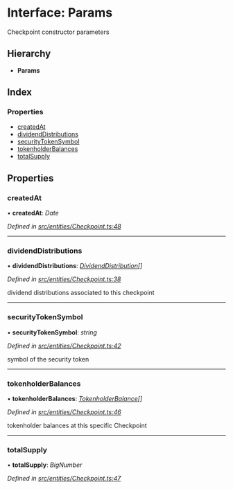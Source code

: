 # Interface: Params

Checkpoint constructor parameters

## Hierarchy

* **Params**

## Index

### Properties

* [createdAt](_entities_checkpoint_.params.md#createdat)
* [dividendDistributions](_entities_checkpoint_.params.md#dividenddistributions)
* [securityTokenSymbol](_entities_checkpoint_.params.md#securitytokensymbol)
* [tokenholderBalances](_entities_checkpoint_.params.md#tokenholderbalances)
* [totalSupply](_entities_checkpoint_.params.md#totalsupply)

## Properties

###  createdAt

• **createdAt**: *Date*

*Defined in [src/entities/Checkpoint.ts:48](https://github.com/PolymathNetwork/polymath-sdk/blob/550676f/src/entities/Checkpoint.ts#L48)*

___

###  dividendDistributions

• **dividendDistributions**: *[DividendDistribution](../classes/_entities_dividenddistribution_.dividenddistribution.md)[]*

*Defined in [src/entities/Checkpoint.ts:38](https://github.com/PolymathNetwork/polymath-sdk/blob/550676f/src/entities/Checkpoint.ts#L38)*

dividend distributions associated to this checkpoint

___

###  securityTokenSymbol

• **securityTokenSymbol**: *string*

*Defined in [src/entities/Checkpoint.ts:42](https://github.com/PolymathNetwork/polymath-sdk/blob/550676f/src/entities/Checkpoint.ts#L42)*

symbol of the security token

___

###  tokenholderBalances

• **tokenholderBalances**: *[TokenholderBalance](_types_index_.tokenholderbalance.md)[]*

*Defined in [src/entities/Checkpoint.ts:46](https://github.com/PolymathNetwork/polymath-sdk/blob/550676f/src/entities/Checkpoint.ts#L46)*

tokenholder balances at this specific Checkpoint

___

###  totalSupply

• **totalSupply**: *BigNumber*

*Defined in [src/entities/Checkpoint.ts:47](https://github.com/PolymathNetwork/polymath-sdk/blob/550676f/src/entities/Checkpoint.ts#L47)*
